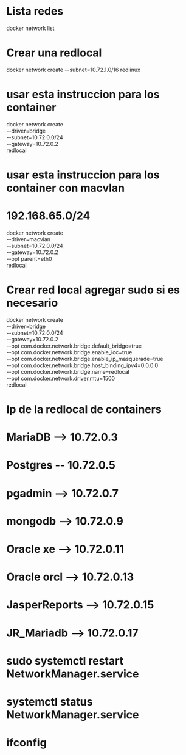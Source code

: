# Lista redes
docker network list
# Crear una redlocal
docker network create --subnet=10.72.1.0/16 redlinux

# usar esta instruccion para los container
docker network create \
  --driver=bridge \
  --subnet=10.72.0.0/24 \
  --gateway=10.72.0.2 \
    redlocal

# usar esta instruccion para los container con macvlan
# 192.168.65.0/24

docker network create \
  --driver=macvlan \
  --subnet=10.72.0.0/24 \
  --gateway=10.72.0.2 \
  --opt parent=eth0  \
    redlocal    

# Crear red local agregar sudo si es necesario
docker network create \
  --driver=bridge \
  --subnet=10.72.0.0/24 \
  --gateway=10.72.0.2 \
  --opt com.docker.network.bridge.default_bridge=true \
  --opt com.docker.network.bridge.enable_icc=true \
  --opt com.docker.network.bridge.enable_ip_masquerade=true \
  --opt com.docker.network.bridge.host_binding_ipv4=0.0.0.0 \
  --opt com.docker.network.bridge.name=redlocal \
  --opt com.docker.network.driver.mtu=1500 \
  redlocal



  


  # Ip de la redlocal de containers
  # MariaDB --> 10.72.0.3
  # Postgres -- 10.72.0.5 
  # pgadmin --> 10.72.0.7
  # mongodb --> 10.72.0.9
  # Oracle xe --> 10.72.0.11
  # Oracle orcl --> 10.72.0.13
  # JasperReports --> 10.72.0.15
  # JR_Mariadb --> 10.72.0.17

  # sudo systemctl restart NetworkManager.service
  # systemctl status NetworkManager.service
  # ifconfig